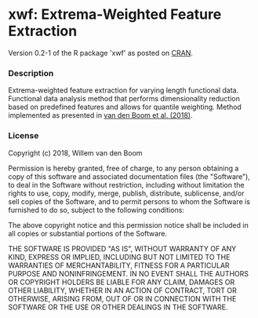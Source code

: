 # xwf: Extrema-Weighted Feature Extraction

Version 0.2-1 of the R package 'xwf' as posted on [CRAN](http://cran.r-project.org/package=xwf).


### Description

Extrema-weighted feature extraction for varying length functional data. Functional data analysis method that performs dimensionality reduction based on predefined features and allows for quantile weighting. Method implemented as presented in [van den Boom et al. (2018)](http://doi.org/10.1093/bioinformatics/bty120).


### License

Copyright (c) 2018, Willem van den Boom

Permission is hereby granted, free of charge, to any person obtaining
a copy of this software and associated documentation files (the
"Software"), to deal in the Software without restriction, including
without limitation the rights to use, copy, modify, merge, publish,
distribute, sublicense, and/or sell copies of the Software, and to
permit persons to whom the Software is furnished to do so, subject to
the following conditions:

The above copyright notice and this permission notice shall be
included in all copies or substantial portions of the Software.

THE SOFTWARE IS PROVIDED "AS IS", WITHOUT WARRANTY OF ANY KIND,
EXPRESS OR IMPLIED, INCLUDING BUT NOT LIMITED TO THE WARRANTIES OF
MERCHANTABILITY, FITNESS FOR A PARTICULAR PURPOSE AND
NONINFRINGEMENT. IN NO EVENT SHALL THE AUTHORS OR COPYRIGHT HOLDERS BE
LIABLE FOR ANY CLAIM, DAMAGES OR OTHER LIABILITY, WHETHER IN AN ACTION
OF CONTRACT, TORT OR OTHERWISE, ARISING FROM, OUT OF OR IN CONNECTION
WITH THE SOFTWARE OR THE USE OR OTHER DEALINGS IN THE SOFTWARE.
